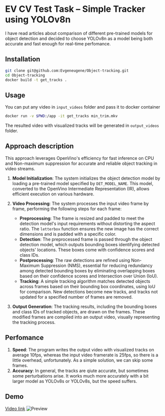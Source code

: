 # EV CV Test Task – Simple Tracker using YOLOv8n

I have read articles about comparison of different pre-trained models for object detection and decided to choose YOLOv8n as a model being both accurate and fast enough for real-time perfomance.

## Installation
```bash
git clone git@github.com:Evgeneugene/Object-tracking.git
cd Object-tracking
docker build -t get_tracks . 
```
## Usage
You can put any video in `input_videos` folder and pass it to docker container
```bash
docker run -v $PWD:/app -it get_tracks min_trim.mkv 
``` 
The resulted video with visualized tracks will be generated in `output_videos` folder.

## Approach description

This approach leverages OpenVino's efficiency for fast inference on CPU and Non-maximum suppression for accurate and reliable object tracking in video streams.

1. **Model Initialization**: The system initializes the object detection model by loading a pre-trained model specified by `DET_MODEL_NAME`. This model, converted to the OpenVino Intermediate Representation (IR), allows efficient execution on various hardware.

2. **Video Processing**: The system processes the input video frame by frame, performing the following steps for each frame:
    - **Preprocessing**: The frame is resized and padded to meet the detection model's input requirements without distorting the aspect ratio. The `letterbox` function ensures the new image has the correct dimensions and is padded with a specific color.
    - **Detection**: The preprocessed frame is passed through the object detection model, which outputs bounding boxes identifying detected objects' locations. These boxes come with confidence scores and class IDs.
    - **Postprocessing**: The raw detections are refined using Non-Maximum Suppression (NMS), essential for reducing redundancy among detected bounding boxes by eliminating overlapping boxes based on their confidence scores and Intersection over Union (IoU).
    - **Tracking**: A simple tracking algorithm matches detected objects across frames based on their bounding box coordinates, using IoU for comparison. New detections become new tracks, and tracks not updated for a specified number of frames are removed.

3. **Output Generation**: The tracking results, including the bounding boxes and class IDs of tracked objects, are drawn on the frames. These modified frames are compiled into an output video, visually representing the tracking process.

## Perfomance

1. **Speed**: The program writes the output video with visualized tracks on average 10fps, whereas the input video framerate is 25fps, so there is a little overhead, unfortunately. As a simple solution, we can skip some frames.
2. **Accuracy**: In general, the tracks are qiute accurate, but sometimes some perturbations arise. It works much more accurately with a bit larger model as YOLOv8s or YOLOv8s, but the speed suffers.

## Demo

[Video link](https://youtu.be/zjbV-xx7T8g)
![Preview](img_demo/photo.png)


